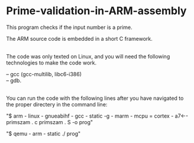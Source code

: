 # Prime-validation-in-ARM-assembly

This program checks if the input number is a prime.

The ARM source code is embedded in a short C framework.
<br><br>

The code was only texted on Linux, and you will need the following technologies to make the code work.

– gcc (gcc-multilib, libc6-i386)<br>
– gdb.<br><br>

You can run the code with the following lines after you have navigated to the proper directery in the command line:

"$ arm - linux - gnueabihf - gcc - static -g - marm - mcpu = cortex - a7←-
primszam . c primszam . S -o prog"

"$ qemu - arm - static ./ prog"





